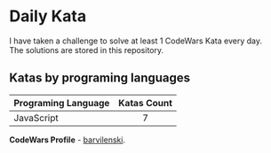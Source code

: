 # Daily Kata

I have taken a challenge to solve at least 1 CodeWars Kata every day.  
The solutions are stored in this repository.

## Katas by programing languages

| Programing Language | Katas Count |
| ------------------- | :---------: |
| JavaScript          |           7 |


**CodeWars Profile** - [barvilenski](https://www.codewars.com/users/vbarv24).
